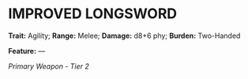 # IMPROVED LONGSWORD

**Trait:** Agility; **Range:** Melee; **Damage:** d8+6 phy; **Burden:** Two-Handed

**Feature:** —

*Primary Weapon - Tier 2*